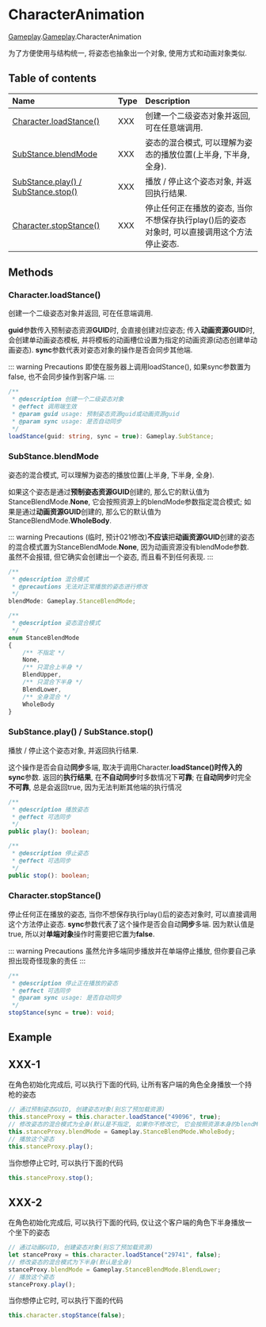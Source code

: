 # CharacterAnimation <Badge type="tip" text="Class" />

[Gameplay](../Gameplay/Gameplay.md).[Gameplay](../modules/Gameplay.Gameplay.md).CharacterAnimation

为了方便使用与结构统一, 将姿态也抽象出一个对象, 使用方式和动画对象类似.

## Table of contents

| Name | Type | Description |
| :------ | :------ | :------ |
| [Character.loadStance()](Base.md#character-loadstance) | XXX | 创建一个二级姿态对象并返回, 可在任意端调用. |
| [SubStance.blendMode](Base.md#substance-blendmode) |XXX | 姿态的混合模式, 可以理解为姿态的播放位置(上半身, 下半身, 全身). |
| [SubStance.play() / SubStance.stop()](Base.md#substance-play-substance-stop) | XXX | 播放 / 停止这个姿态对象, 并返回执行结果.|
| [Character.stopStance()](Base.md#character-stopstance) | XXX | 停止任何正在播放的姿态, 当你不想保存执行play()后的姿态对象时, 可以直接调用这个方法停止姿态. |

## Methods

### Character.loadStance() 

创建一个二级姿态对象并返回, 可在任意端调用.

**guid**参数传入预制姿态资源**GUID**时, 会直接创建对应姿态; 传入**动画资源GUID**时, 会创建单动画姿态模板, 并将模板的动画槽位设置为指定的动画资源(动态创建单动画姿态).
**sync**参数代表对姿态对象的操作是否会同步其他端.

::: warning Precautions
即使在服务器上调用loadStance(), 如果sync参数置为false, 也不会同步操作到客户端.
:::

```ts
/**
 * @description 创建一个二级姿态对象
 * @effect 调用端生效
 * @param guid usage: 预制姿态资源guid或动画资源guid
 * @param sync usage: 是否自动同步
 */
loadStance(guid: string, sync = true): Gameplay.SubStance;
```

### SubStance.blendMode

姿态的混合模式, 可以理解为姿态的播放位置(上半身, 下半身, 全身).

如果这个姿态是通过**预制姿态资源GUID**创建的, 那么它的默认值为StanceBlendMode.**None**, 它会按照资源上的blendMode参数指定混合模式; 
如果是通过**动画资源GUID**创建的, 那么它的默认值为StanceBlendMode.**WholeBody**. 


::: warning Precautions
(临时, 预计021修改)**不应该**把**动画资源GUID**创建的姿态的混合模式置为StanceBlendMode.**None**, 因为动画资源没有blendMode参数. 虽然不会报错, 但它确实会创建出一个姿态, 而且看不到任何表现.
:::

```ts
/**
 * @description 混合模式
 * @precautions 无法对正常播放的姿态进行修改
 */
blendMode: Gameplay.StanceBlendMode;
```

```ts
/**
 * @description 姿态混合模式
 */
enum StanceBlendMode
{
    /** 不指定 */
    None,
    /** 只混合上半身 */
    BlendUpper,
    /** 只混合下半身 */
    BlendLower,
    /** 全身混合 */
    WholeBody
}
```

### SubStance.play() / SubStance.stop()

播放 / 停止这个姿态对象, 并返回执行结果.

这个操作是否会自动**同步**多端, 取决于调用Character.**loadStance()**时传入的**sync**参数.
返回的**执行结果**, 在**不自动同步**时多数情况下**可靠**; 在**自动同步**时完全**不可靠**, 总是会返回true, 因为无法判断其他端的执行情况


```ts
/**
 * @description 播放姿态
 * @effect 可选同步
 */
public play(): boolean;
```

```ts
/**
 * @description 停止姿态
 * @effect 可选同步
 */
public stop(): boolean;
```

### Character.stopStance() 

停止任何正在播放的姿态, 当你不想保存执行play()后的姿态对象时, 可以直接调用这个方法停止姿态.
**sync**参数代表了这个操作是否会自动**同步**多端. 因为默认值是true, 所以对**单端对象**操作时需要把它置为**false**.

::: warning Precautions
虽然允许多端同步播放并在单端停止播放, 但你要自己承担出现奇怪现象的责任
:::

```ts
/**
 * @description 停止正在播放的姿态
 * @effect 可选同步
 * @param sync usage: 是否自动同步
 */
stopStance(sync = true): void;
```

## Example

## XXX-1

在角色初始化完成后, 可以执行下面的代码, 让所有客户端的角色全身播放一个持枪的姿态

```ts
// 通过预制姿态GUID, 创建姿态对象(别忘了预加载资源)
this.stanceProxy = this.character.loadStance("49096", true);
// 修改姿态的混合模式为全身(默认是不指定, 如果你不修改它, 它会按照资源本身的blendMode参数进行播放, 即只在上半身播放)
this.stanceProxy.blendMode = Gameplay.StanceBlendMode.WholeBody;
// 播放这个姿态
this.stanceProxy.play();
```

当你想停止它时, 可以执行下面的代码

```ts
this.stanceProxy.stop();
```

## XXX-2

在角色初始化完成后, 可以执行下面的代码, 仅让这个客户端的角色下半身播放一个坐下的姿态

```ts
// 通过动画GUID, 创建姿态对象(别忘了预加载资源)
let stanceProxy = this.character.loadStance("29741", false);
// 修改姿态的混合模式为下半身(默认是全身)
stanceProxy.blendMode = Gameplay.StanceBlendMode.BlendLower;
// 播放这个姿态
stanceProxy.play();
```

当你想停止它时, 可以执行下面的代码

```ts
this.character.stopStance(false);
```
